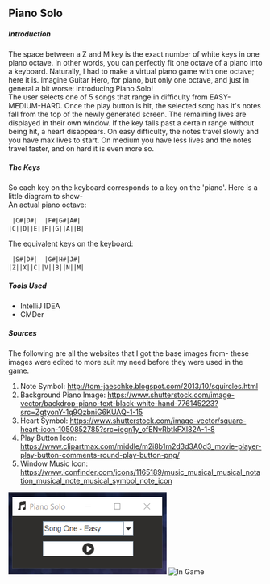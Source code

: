 ## Piano Solo

##### Introduction
The space between a Z and M key is the exact number of white keys in one piano octave.
In other words, you can perfectly fit one octave of a piano into a keyboard. Naturally, I had to
make a virtual piano game with one octave; here it is. Imagine Guitar Hero, for piano, but only one
octave, and just in general a bit worse: introducing Piano Solo! <br>
The user selects one of 5 songs that range in difficulty from EASY-MEDIUM-HARD. Once the play button
is hit, the selected song has it's notes fall from the top of the newly generated screen. The remaining
lives are displayed in their own window. If the key falls past a certain range without being hit, a heart
disappears. On easy difficulty, the notes travel slowly and you have max lives to start. On medium you have
less lives and the notes travel faster, and on hard it is even more so.

##### The Keys
So each key on the keyboard corresponds to a key on the 'piano'. Here is a little diagram to show- <br>
An actual piano octave:

     |C#|D#|  |F#|G#|A#|
	|C||D||E||F||G||A||B|

The equivalent keys on the keyboard:

     |S#|D#|  |G#|H#|J#|
	|Z||X||C||V||B||N||M|

##### Tools Used
- IntelliJ IDEA
- CMDer

##### Sources
The following are all the websites that I got the base images from- these images were edited to more
suit my need before they were used in the game.
1. Note Symbol: http://tom-jaeschke.blogspot.com/2013/10/squircles.html
2. Background Piano Image: https://www.shutterstock.com/image-vector/backdrop-piano-text-black-white-hand-776145223?src=ZgtyonY-1q9QzbniG6KUAQ-1-15
3. Heart Symbol: https://www.shutterstock.com/image-vector/square-heart-icon-1050852785?src=iegn1y_ofENvRbtkFXl82A-1-8
4. Play Button Icon: https://www.clipartmax.com/middle/m2i8b1m2d3d3A0d3_movie-player-play-button-comments-round-play-button-png/
5. Window Music Icon: https://www.iconfinder.com/icons/1165189/music_musical_musical_notation_musical_note_musical_symbol_note_icon

![Selection Screen](/static/screenshots/selection_screen.png)
![In Game](PianoSoloGame/static/screenshots/in_game.PNG)